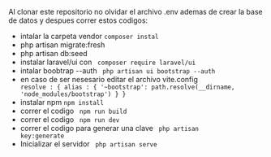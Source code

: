 Al clonar este repositorio no olvidar el archivo .env
ademas de crear la base de datos y despues correr estos codigos:

- intalar la carpeta vendor <code>composer instal</code>
- php artisan migrate:fresh
- php artisan db:seed
- instalar laravel/ui con <code> composer require laravel/ui </code>
- intalar boobtrap --auth <code> php artisan ui bootstrap --auth  </code>
- en caso de ser nesesario editar el archivo vite.config <code>
    resolve : {
        alias : {
            '~bootstrap': path.resolve(__dirname, 'node_modules/bootstrap')
        }
    }</code>
- instalar npm <code>npm install</code>
- correr el codigo <code> npm run build </code>
- correr el codigo <code> npm run dev </code>
- correr el codigo  para generar una clave <code> php artisan key:generate </code>
- Inicializar el servidor <code> php artisan serve </code>
